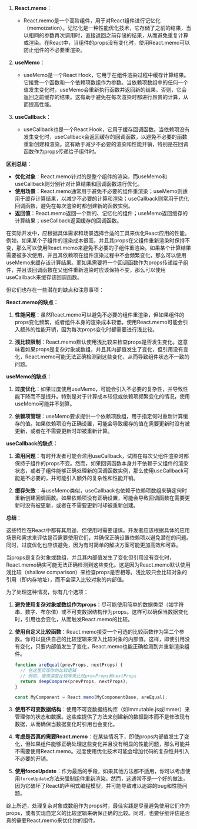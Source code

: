 1. **React.memo**：
   - React.memo是一个高阶组件，用于对React组件进行记忆化（memoization）。记忆化是一种性能优化技术，它存储了之前的结果，当以相同的参数再次调用时，直接返回之前存储的结果，从而避免重复计算或渲染。在React中，当组件的props没有变化时，使用React.memo可以防止组件的不必要重渲染。

2. **useMemo**：
   - useMemo是一个React Hook，它用于在组件渲染过程中缓存计算结果。它接受一个函数和一个依赖项数组作为参数。当依赖项数组中的任何一个值发生变化时，useMemo会重新执行函数并返回新的结果。否则，它会返回之前缓存的结果。这有助于避免在每次渲染时都进行昂贵的计算，从而提高性能。

3. **useCallback**：
   - useCallback也是一个React Hook，它用于缓存回调函数。当依赖项没有发生变化时，useCallback会返回缓存的回调函数，以避免不必要的函数重新创建和渲染。这有助于减少不必要的渲染和性能开销，特别是在回调函数作为props传递给子组件时。

**区别总结**：

* **优化对象**：React.memo针对的是整个组件的渲染，而useMemo和useCallback则分别针对计算结果和回调函数进行优化。
* **使用场景**：React.memo通常用于避免不必要的组件重渲染；useMemo则适用于缓存计算结果，以减少不必要的计算和渲染；useCallback则常用于优化回调函数，避免在每次渲染时都创建新的函数实例。
* **返回值**：React.memo返回一个新的、记忆化的组件；useMemo返回缓存的计算结果；useCallback返回缓存的回调函数。

在实际开发中，应根据具体需求和场景选择合适的工具来优化React应用的性能。例如，如果某个子组件的渲染成本很高，并且其props在父组件重新渲染时保持不变，那么可以使用React.memo来避免不必要的子组件重渲染。如果某个计算结果需要被多次使用，并且其依赖项在组件渲染过程中不会频繁变化，那么可以使用useMemo来缓存该计算结果。而如果需要将一个回调函数作为props传递给子组件，并且该回调函数在父组件重新渲染时应该保持不变，那么可以使用useCallback来缓存该回调函数。

但它们也存在一些潜在的缺点和注意事项：

**React.memo的缺点：**

1. **性能问题**：虽然React.memo可以避免不必要的组件重渲染，但如果组件的props变化频繁，或者组件本身的渲染成本较低，使用React.memo可能会引入额外的性能开销，因为每次props变化时都需要进行浅比较。

2. **浅比较限制**：React.memo默认使用浅比较来检查props是否发生变化。这意味着如果props是复杂对象或数组，并且其内部值发生了变化，但引用没有变化，React.memo可能无法正确检测到这些变化，从而导致组件状态不一致的问题。

**useMemo的缺点：**

1. **过度优化**：如果过度使用useMemo，可能会引入不必要的复杂性，并导致性能下降而不是提升。特别是对于计算成本较低或依赖项频繁变化的情况，使用useMemo可能并不划算。

2. **依赖项管理**：useMemo要求提供一个依赖项数组，用于指定何时重新计算缓存的值。如果依赖项没有正确设置，可能会导致缓存的值在需要更新时没有被更新，或者在不需要更新时却被重新计算。

**useCallback的缺点：**

1. **滥用问题**：有时开发者可能会滥用useCallback，试图在每次父组件渲染时都保持子组件的props不变。然而，如果回调函数本身并不依赖于父组件的渲染状态，或者子组件能够正确处理新的回调函数实例，那么使用useCallback可能是不必要的，并可能引入额外的复杂性和性能开销。

2. **缓存失效**：与useMemo类似，useCallback也依赖于依赖项数组来确定何时重新创建回调函数。如果依赖项没有正确设置，可能会导致回调函数在需要更新时没有被更新，或者在不需要更新时却被重新创建。

**总结**：

这些特性在React中都有其用途，但使用时需要谨慎。开发者应该根据具体的应用场景和需求来评估是否需要使用它们，并确保正确设置依赖项以避免潜在的问题。同时，过度优化也应该避免，因为有时简单的解决方案可能更加高效和可靠。

当props是复杂对象或数组，并且其内部值发生了变化但引用没有变化时，React.memo确实可能无法正确检测到这些变化。这是因为React.memo默认使用浅比较（shallow comparison）来检查props是否相等。浅比较只会比较对象的引用（即内存地址），而不会深入比较对象的内部值。

为了处理这种情况，你有几个选项：

1. **避免使用复杂对象或数组作为props**：尽可能使用简单的数据类型（如字符串、数字、布尔值）或不可变数据结构作为props。这样可以确保当数据变化时，引用也会变化，从而触发React.memo的比较。

2. **使用自定义比较函数**：React.memo接受一个可选的比较函数作为第二个参数。你可以提供自己的比较逻辑来深入比较对象的内部值。这样，即使引用没有变化，只要内部值发生了变化，React.memo也能正确检测到并重新渲染组件。

   ```jsx
   function areEqual(prevProps, nextProps) {
     // 在这里实现你的比较逻辑
     // 例如，使用深度比较库来比较prevProps和nextProps
     return deepCompare(prevProps, nextProps);
   }

   const MyComponent = React.memo(MyComponentBase, areEqual);
   ```

3. **使用不可变数据结构**：使用不可变数据结构库（如Immutable.js或Immer）来管理你的状态和数据。这些库提供了方法来创建新的数据副本而不是修改现有数据，从而确保当数据变化时引用也会变化。

4. **考虑是否真的需要React.memo**：在某些情况下，即使props内部值发生了变化，但如果组件能够正确处理这些变化并且没有明显的性能问题，那么可能并不需要使用React.memo。过度使用优化技术可能会增加代码的复杂性并引入不必要的开销。

5. **使用forceUpdate**：作为最后的手段，如果其他方法都不适用，你可以考虑使用`forceUpdate`方法来强制组件重新渲染。然而，这通常不是一个好的做法，因为它破坏了React的声明式编程模型，并可能导致难以追踪的bug和性能问题。

综上所述，处理复杂对象或数组作为props时，最佳实践是尽量避免使用它们作为props，或者实现自定义的比较逻辑来确保正确的比较。同时，也要仔细评估是否真的需要React.memo来优化你的组件。